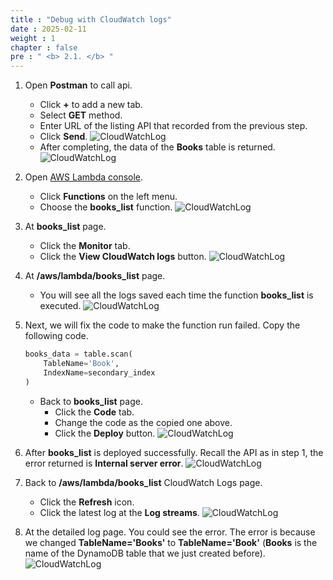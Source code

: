 ```yaml
---
title : "Debug with CloudWatch logs"
date : 2025-02-11
weight : 1
chapter : false
pre : " <b> 2.1. </b> "
---
```


1. Open **Postman** to call api.
    - Click **+** to add a new tab.
    - Select **GET** method.
    - Enter URL of the listing API that recorded from the previous step.
    - Click **Send**.
      ![CloudWatchLog](/images/temp/1/3.png?width=90pc)
    - After completing, the data of the **Books** table is returned.
      ![CloudWatchLog](/images/temp/1/4.png?width=90pc)

2. Open [AWS Lambda console](https://us-east-1.console.aws.amazon.com/lambda/home?region=us-east-1#/functions).
    - Click **Functions** on the left menu.
    - Choose the **books_list** function.
      ![CloudWatchLog](/images/temp/1/5.png?width=90pc)

3. At **books_list** page.
    - Click the **Monitor** tab.
    - Click the **View CloudWatch logs** button.
      ![CloudWatchLog](/images/temp/1/6.png?width=90pc)

4. At **/aws/lambda/books_list** page.
    - You will see all the logs saved each time the function **books_list** is executed.
      ![CloudWatchLog](/images/temp/1/7.png?width=90pc)

5. Next, we will fix the code to make the function run failed. Copy the following code.

    ```python
    books_data = table.scan(
        TableName='Book',
        IndexName=secondary_index
    )
    ```

    - Back to **books_list** page.
      - Click the **Code** tab.
      - Change the code as the copied one above.
      - Click the **Deploy** button.
        ![CloudWatchLog](/images/temp/1/8.png?width=90pc)

6. After **books_list** is deployed successfully. Recall the API as in step 1, the error returned is **Internal server error**.
    ![CloudWatchLog](/images/temp/1/9.png?width=90pc)

7. Back to **/aws/lambda/books_list** CloudWatch Logs page.
    - Click the **Refresh** icon.
    - Click the latest log at the **Log streams**.
      ![CloudWatchLog](/images/temp/1/10.png?width=90pc)

8. At the detailed log page. You could see the error. The error is because we changed **TableName='Books'** to **TableName='Book'** (**Books** is the name of the DynamoDB table that we just created before).
    ![CloudWatchLog](/images/temp/1/11.png?width=90pc)
